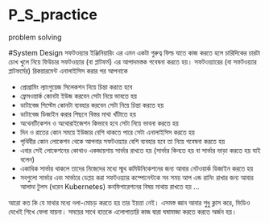 # P_S_practice
problem solving 

#System Design 
সফটওয়্যার ইঞ্জিনিয়ারিং এর এমন একটা গুরুত্ব ফিল্ড যাতে কাজ করতে হলে চারিদিকের চারটা চোখ খুলে নিয়ে ফিউচার সফটওয়্যার (বা প্লাটফর্ম) এর আপাদমস্তক গবেষনা করতে হয়।
সফটওয়্যারের (বা সফটওয়্যার প্লাটফর্মের) রিকয়ারমেন্ট এনালাইসিস করার পর আপনাকে
- প্রোগ্রামিং ল্যাংগুয়েজ সিলেকশন নিয়ে চিন্তা করতে হবে
- ফ্রেমওয়ার্ক কোনটা ইউজ করবেন সেটা নিয়ে ভাবতে হয়
- ডাটাবেজ সিস্টেম কোনটা ব্যবহার করবেন সেটা নিয়ে চিন্তা করতে হয়
- ডাটাবেজ ডিজাইন করার পিছনে বিস্তর মাথা খাঁটাতে হয়
- অথেনটিকেশন ও অথোরাইজেশন কিভাবে হবে সেটা নিয়ে ভাবনা করতে হয়
- দিন ও রাতের কোন সময়ে ইউজার বেশি থাকতে পারে সেটা এনালাইসিস করতে হয়
- পৃথিবীর কোন লোকেশন থেকে আপনার সফটওয়্যার বেশি ব্যবহার হবে তা নিয়ে গবেষনা করতে হয়
- এবার সেই লোকেশনের কোথাও একজায়গায় সার্ভার রাখতে হয় (সার্ভার কিনতে হয় বা সার্ভার ভাড়া করতে হয় যাই বলেন)
- একাধিক সার্ভার থাকলে তাদের নিজেদের মধ্যে স্মুথ কমিউনিকেশনের জন্য আবার নেটওয়ার্ক ডিজাইন করতে হয়
- সবগুলো সার্ভার এবং সার্ভারে ডেপ্লয় করা সফটওয়্যার কম্পোনেন্টকে সব সময় আপ এন্ড রানিং রাখার জন্য আবার আলাদা টুলস (ধরেন Kubernetes) কনফিগারেশনের বিষয় মাথায় রাখতে হয় ...

আরো কত কি যে মাথার মধ্যে দলা-মোচড় করতে হয় তার ইয়ত্তা নেই। এসমস্ত জ্ঞান আবার শুধু ক্লাস করে, ভিডিও দেখেই শিখে ফেলা যায়না। সময়ের সাথে হাতকে এলোপাতারি কাজ দ্বারা ঘষামাজা করতে করতে অর্জন হয়।
